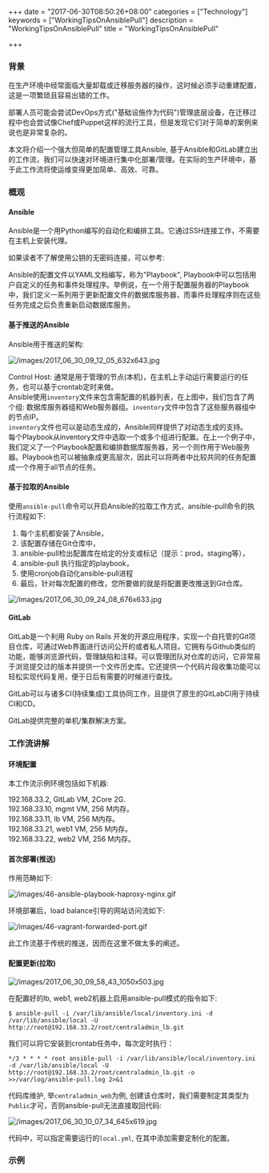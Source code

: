 +++
date = "2017-06-30T08:50:26+08:00"
categories = ["Technology"]
keywords = ["WorkingTipsOnAnsiblePull"]
description = "WorkingTipsOnAnsiblePull"
title = "WorkingTipsOnAnsiblePull"

+++
### 背景
在生产环境中经常面临大量卸载或迁移服务器的操作，这时候必须手动重建配置，这是一项繁琐且容易出错的工作。    

部署人员可能会尝试DevOps方式("基础设施作为代码")管理底层设备，在迁移过程中也会尝试像Chef或Puppet这样的流行工具，但是发现它们对于简单的案例来说也是非常复杂的。    

本文将介绍一个强大但简单的配置管理工具Ansible, 基于Ansible和GitLab建立出的工作流，我们可以快速对环境进行集中化部署/管理。在实际的生产环境中，基于此工作流将使运维变得更加简单、高效、可靠。

### 概观
#### Ansible
Ansible是一个用Python编写的自动化和编排工具。它通过SSH连接工作，不需要在主机上安装代理。    

如果读者不了解使用公钥的无密码连接，可以参考:    

Ansible的配置文件以YAML文档编写，称为"Playbook", Playbook中可以包括用户自定义的任务和事件处理程序。举例说，在一个用于配置服务器的Playbook中，我们定义一系列用于更新配置文件的数据库服务器，而事件处理程序则在这些任务完成之后负责重新启动数据库服务。    

#### 基于推送的Ansible
Ansible用于推送的架构:    

![/images/2017_06_30_09_12_05_632x643.jpg](/images/2017_06_30_09_12_05_632x643.jpg)

Control Host: 通常是用于管理的节点(本机)，在主机上手动运行需要运行的任务，也可以基于crontab定时来做。    
Ansible使用`inventory`文件来包含需配置的机器列表，在上图中，我们包含了两个组:
数据库服务器组和Web服务器组。`inventory`文件中包含了这些服务器组中的节点IP。    
`inventory`文件也可以是动态生成的，Ansible同样提供了对动态生成的支持。    
每个Playbook从inventory文件中选取一个或多个组进行配置。在上一个例子中，我们定义了一个Playbook配置和编排数据库服务器，另一个则作用于Web服务器。Playbook也可以被抽象成更高层次，因此可以将两者中比较共同的任务配置成一个作用于all节点的任务。    

#### 基于拉取的Ansible
使用`ansible-pull`命令可以开启Ansible的拉取工作方式，ansible-pull命令的执行流程如下:   

1. 每个主机都安装了Ansible，
2. 该配置存储在Git仓库中，
3. ansible-pull检出配置库在给定的分支或标记（提示：prod，staging等），
4. ansible-pull 执行指定的playbook，
5. 使用cronjob自动化ansible-pull进程
6. 最后，针对每次配置的修改，您所要做的就是将配置更改推送到Git仓库。

![/images/2017_06_30_09_24_08_676x633.jpg](/images/2017_06_30_09_24_08_676x633.jpg)

#### GitLab
GitLab是一个利用 Ruby on Rails 开发的开源应用程序，实现一个自托管的Git项目仓库，可通过Web界面进行访问公开的或者私人项目。它拥有与Github类似的功能，能够浏览源代码，管理缺陷和注释。可以管理团队对仓库的访问，它非常易于浏览提交过的版本并提供一个文件历史库。它还提供一个代码片段收集功能可以轻松实现代码复用，便于日后有需要的时候进行查找。    

GitLab可以与诸多CI(持续集成)工具协同工作，且提供了原生的GitLabCI用于持续CI和CD。    

GitLab提供完整的单机/集群解决方案。

### 工作流讲解
#### 环境配置
本工作流示例环境包括如下机器:    

192.168.33.2, GitLab VM, 2Core 2G.    
192.168.33.10,  mgmt VM, 256 M内存。    
192.168.33.11,  lb VM, 256 M内存。    
192.168.33.21,  web1 VM, 256 M内存。   
192.168.33.22,  web2 VM, 256 M内存。   


#### 首次部署(推送)
作用范畴如下:    

![/images/46-ansible-playbook-haproxy-nginx.gif](/images/46-ansible-playbook-haproxy-nginx.gif)    

环境部署后，load balance引导的网站访问流如下:    

![/images/46-vagrant-forwarded-port.gif](/images/46-vagrant-forwarded-port.gif)   

此工作流基于传统的推送，因而在这里不做太多的阐述。    

#### 配置更新(拉取) 
![/images/2017_06_30_09_58_43_1050x503.jpg](/images/2017_06_30_09_58_43_1050x503.jpg)

在配置好的lb, web1, web2机器上启用ansible-pull模式的指令如下:    

```
$ ansible-pull -i /var/lib/ansible/local/inventory.ini -d /var/lib/ansible/local -U http://root@192.168.33.2/root/centraladmin_lb.git
```
我们可以将它安装到crontab任务中，每次定时执行：    

```
*/3 * * * * root ansible-pull -i /var/lib/ansible/local/inventory.ini -d /var/lib/ansible/local -U http://root@192.168.33.2/root/centraladmin_lb.git -o >>/var/log/ansible-pull.log 2>&1
```

代码库维护, 举`centraladmin_web`为例,
创建该仓库时，我们需要制定其类型为`Public`才可，否则ansible-pull无法直接取回代码:    

![/images/2017_06_30_10_07_34_645x619.jpg](/images/2017_06_30_10_07_34_645x619.jpg)

代码中，可以指定需要运行的`local.yml`, 在其中添加需要定制化的配置。   

### 示例
